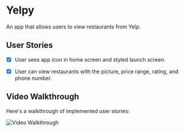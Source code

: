 # Yelpy 
An app that allows users to view restaurants from Yelp.

## User Stories

- [x] User sees app icon in home screen and styled launch screen.
- [x] User can view restaurants with the picture, price range, rating, and phone number. 


## Video Walkthrough

Here's a walkthrough of implemented user stories:

<img src='http://g.recordit.co/KRWg4VOi2P.gif' title='Video Walkthrough' width='' alt='Video Walkthrough' />
